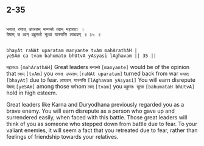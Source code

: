 ## 2-35


```shloka-sa

भयात् रणात् उपरतम् मन्यन्ते त्वाम् महारथाः ।
येषाम् च त्वम् बहुमतो भूत्वा यास्यसि लाघवम् ॥ ३५ ॥

```
```shloka-sa-hk

bhayAt raNAt uparatam manyante tvAm mahArathAH |
yeSAm ca tvam bahumato bhUtvA yAsyasi lAghavam || 35 ||

```
`महारथाः` `[mahArathAH]` Great leaders `मन्यन्ते` `[manyante]` would be of the opinion that `त्वाम्` `[tvAm]` you `रणात् उपरतम्` `[raNAt uparatam]` turned back from war `भयात्` `[bhayAt]` due to fear. `लाघवम् यास्यसि` `[lAghavam yAsyasi]` You will earn disrepute `येषाम्` `[yeSAm]` among those whom `त्वम्` `[tvam]` you `बहुमतः भूत्वा` `[bahumataH bhUtvA]` hold in high esteem.

Great leaders like Karna and Duryodhana previously regarded you as a brave enemy. You will earn disrepute as a person who gave up and surrendered easily, when faced with this battle. Those great leaders will think of you as someone who stepped down from battle due to fear. To your valiant enemies, it will seem a fact that you retreated due to fear, rather than feelings of friendship towards your relatives.


